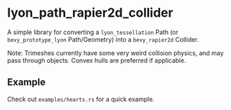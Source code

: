 # lyon_path_rapier2d_collider
A simple library for converting a `lyon_tessellation` Path (or `bevy_prototype_lyon` Path/Geometry) into a `bevy_rapier2d` Collider.

Note: Trimeshes currently have some very weird collision physics, and may pass through objects. Convex hulls are preferred if applicable.

## Example
Check out `examples/hearts.rs` for a quick example.